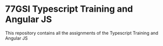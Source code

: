 # 77GSI Typescript Training and Angular JS
This repository contains all the assignments of the Typescript Training and Angular JS
